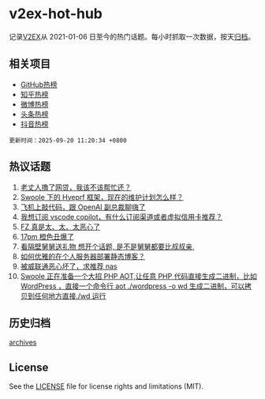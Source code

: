 # v2ex-hot-hub

 记录[V2EX](https://www.v2ex.com/)从 2021-01-06 日至今的热门话题。每小时抓取一次数据，按天[归档](archives)。
 
 ## 相关项目

- [GitHub热榜](https://github.com/lonnyzhang423/github-hot-hub)
- [知乎热榜](https://github.com/lonnyzhang423/zhihu-hot-hub)
- [微博热榜](https://github.com/lonnyzhang423/weibo-hot-hub)
- [头条热榜](https://github.com/lonnyzhang423/toutiao-hot-hub)
- [抖音热榜](https://github.com/lonnyzhang423/douyin-hot-hub)


 `更新时间：2025-09-20 11:20:34 +0800`

## 热议话题

1. [老丈人撸了网贷，我该不该帮忙还？](https://www.v2ex.com/t/1160533)
1. [Swoole 下的 Hyeprf 框架，现在的维护计划怎么样？](https://www.v2ex.com/t/1160488)
1. [飞机上敲代码，跟 OpenAI 副总裁聊嗨了](https://www.v2ex.com/t/1160548)
1. [我想订阅 vscode copilot，有什么订阅渠道或者虚拟信用卡推荐？](https://www.v2ex.com/t/1160452)
1. [FZ 真是太、太、太恶心了](https://www.v2ex.com/t/1160489)
1. [17pm 橙色丑爆了](https://www.v2ex.com/t/1160526)
1. [看隔壁舅舅送礼物 想开个话题, 是不是舅舅都要比叔叔亲,](https://www.v2ex.com/t/1160539)
1. [如何优雅的在个人服务器部署静态博客？](https://www.v2ex.com/t/1160486)
1. [被威联通恶心坏了，求推荐 nas](https://www.v2ex.com/t/1160572)
1. [Swoole 正在准备一个大招 PHP AOT,让任意 PHP 代码直接生成二进制，比如 WordPress ，直接一个命令行 aot ./wordpress -o wd 生成二进制，可以拷贝到任何地方直接./wd 运行](https://www.v2ex.com/t/1160502)

## 历史归档

[archives](archives)

## License

See the [LICENSE](LICENSE) file for license rights and limitations (MIT).
